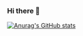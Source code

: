 ### Hi there 👋
<!-- <img src="https://github-readme-stats.vercel.app/api?username=LetterLiGO&show_icons=true" alt="logo" height="160" align="right" style="margin: 5px; margin-bottom: 20px;" />
- 🎓 Cyber Security PhD candidate at ZJU
<img src="https://github-profile-trophy.vercel.app/?username=LetterLiGO&theme=flat" alt="logo" height="120" align="center" style="margin: auto; margin-bottom: 20px;" />
[![Top Langs](https://github-readme-stats.vercel.app/api/top-langs/?username=LetterLiGO&layout=compact)](https://github.com/gengyanlei/github-readme-stats) -->
[![Anurag's GitHub stats](https://github-readme-stats.vercel.app/api?username=LetterLiGO)](https://github.com/anuraghazra/github-readme-stats)

<!--
**LetterLiGo/LetterLiGO** is a ✨ _special_ ✨ repository because its `README.md` (this file) appears on your GitHub profile.

Here are some ideas to get you started:

- 🔭 I’m currently working on ...
- 🌱 I’m currently learning ...
- 👯 I’m looking to collaborate on ...
- 🤔 I’m looking for help with ...
- 💬 Ask me about ...
- 📫 How to reach me: ...
- 😄 Pronouns: ...
- ⚡ Fun fact: ...
-->

